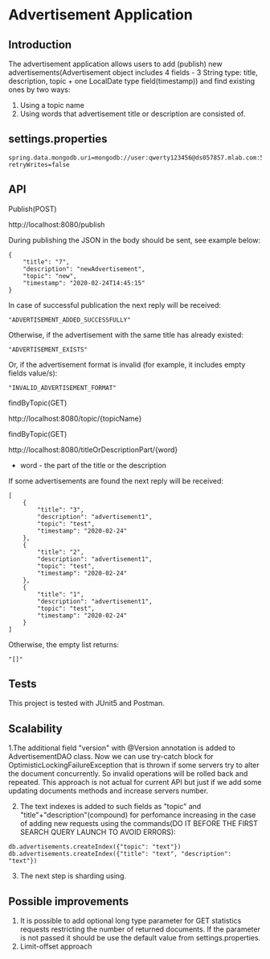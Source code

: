# Advertisement Application

## Introduction

The advertisement application allows users to add (publish) new advertisements(Advertisement object includes 4 fields - 3 String type: title, description, topic + one LocalDate type field(timestamp)) and find existing ones by two ways:
1. Using a topic name
2. Using words that advertisement title or description are consisted of.

## settings.properties

```
spring.data.mongodb.uri=mongodb://user:qwerty123456@ds057857.mlab.com:57857/advertisements?retryWrites=false
```

## API
Publish(POST)

http://localhost:8080/publish

During publishing the JSON in the body should be sent, see example below:

```
{
	"title": "7",
	"description": "newAdvertisement",
	"topic": "new",
	"timestamp": "2020-02-24T14:45:15"
}
```

In case of successful publication the next reply will be received:

```
"ADVERTISEMENT_ADDED_SUCCESSFULLY"
```
Otherwise, if the advertisement with the same title has already existed:

```
"ADVERTISEMENT_EXISTS"
```
Or, if the advertisement format is invalid (for example, it includes empty fields value/s):

```
"INVALID_ADVERTISEMENT_FORMAT"
```

findByTopic(GET)

http://localhost:8080/topic/{topicName}

findByTopic(GET)

http://localhost:8080/titleOrDescriptionPart/{word}
* word - the part of the title or the description 

If some advertisements are found the next reply will be received:

```
[
    {
        "title": "3",
        "description": "advertisement1",
        "topic": "test",
        "timestamp": "2020-02-24"
    },
    {
        "title": "2",
        "description": "advertisement1",
        "topic": "test",
        "timestamp": "2020-02-24"
    },
    {
        "title": "1",
        "description": "advertisement1",
        "topic": "test",
        "timestamp": "2020-02-24"
    }
]
```
Otherwise, the empty list returns:

```
"[]"
```


## Tests
This project is tested with JUnit5 and Postman.

## Scalability

1.The additional field "version" with @Version annotation is added to AdvertisementDAO class. Now we can use try-catch block for OptimisticLockingFailureException that is thrown if some servers try to alter the document concurrently. So invalid operations will be rolled back and repeated. This approach is not actual for current API but just if we add some updating documents methods and increase servers number.

2. The text indexes is added to such fields as "topic" and "title"+"description"(compound) for perfomance increasing in the case of adding new requests using the commands(DO IT BEFORE THE FIRST SEARCH QUERY LAUNCH TO AVOID ERRORS):

```
db.advertisements.createIndex({"topic": "text"})
db.advertisements.createIndex({"title": "text", "description": "text"})
```

3. The next step is sharding using.

## Possible improvements

1. It is possible to add optional long type parameter for GET statistics requests restricting the number of returned documents. If the parameter is not passed it should be use the default value from settings.properties.
2. Limit-offset approach



